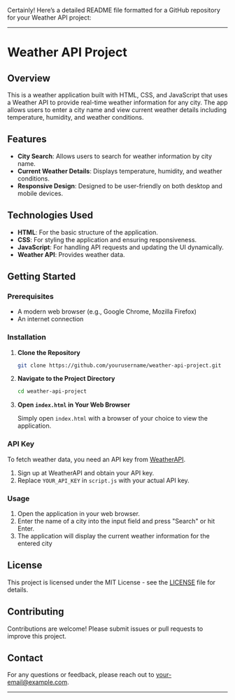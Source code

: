 Certainly! Here’s a detailed README file formatted for a GitHub repository for your Weather API project:

---

# Weather API Project

## Overview

This is a weather application built with HTML, CSS, and JavaScript that uses a Weather API to provide real-time weather information for any city. The app allows users to enter a city name and view current weather details including temperature, humidity, and weather conditions.

## Features

- **City Search**: Allows users to search for weather information by city name.
- **Current Weather Details**: Displays temperature, humidity, and weather conditions.
- **Responsive Design**: Designed to be user-friendly on both desktop and mobile devices.

## Technologies Used

- **HTML**: For the basic structure of the application.
- **CSS**: For styling the application and ensuring responsiveness.
- **JavaScript**: For handling API requests and updating the UI dynamically.
- **Weather API**: Provides weather data.

## Getting Started

### Prerequisites

- A modern web browser (e.g., Google Chrome, Mozilla Firefox)
- An internet connection

### Installation

1. **Clone the Repository**

   ```bash
   git clone https://github.com/yourusername/weather-api-project.git
   ```

2. **Navigate to the Project Directory**

   ```bash
   cd weather-api-project
   ```

3. **Open `index.html` in Your Web Browser**

   Simply open `index.html` with a browser of your choice to view the application.

### API Key

To fetch weather data, you need an API key from [WeatherAPI](https://www.weatherapi.com/). 

1. Sign up at WeatherAPI and obtain your API key.
2. Replace `YOUR_API_KEY` in `script.js` with your actual API key.

### Usage

1. Open the application in your web browser.
2. Enter the name of a city into the input field and press "Search" or hit Enter.
3. The application will display the current weather information for the entered city

## License

This project is licensed under the MIT License - see the [LICENSE](LICENSE) file for details.

## Contributing

Contributions are welcome! Please submit issues or pull requests to improve this project.

## Contact

For any questions or feedback, please reach out to [your-email@example.com](mailto:your-email@example.com).

---


